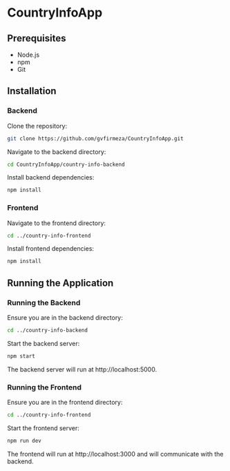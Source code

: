 # CountryInfoApp

## Prerequisites
- Node.js
- npm
- Git

## Installation

### Backend

Clone the repository:
```bash
git clone https://github.com/gvfirmeza/CountryInfoApp.git
```

Navigate to the backend directory:
```bash
cd CountryInfoApp/country-info-backend
```

Install backend dependencies:
```bash
npm install
```

### Frontend

Navigate to the frontend directory:
```bash
cd ../country-info-frontend
```

Install frontend dependencies:
```bash
npm install
```

## Running the Application

### Running the Backend

Ensure you are in the backend directory:
```bash
cd ../country-info-backend
```

Start the backend server:
```bash
npm start
```

The backend server will run at http://localhost:5000.

### Running the Frontend

Ensure you are in the frontend directory:

```bash
cd ../country-info-frontend
```
Start the frontend server:

```bash
npm run dev
```

The frontend will run at http://localhost:3000 and will communicate with the backend.

